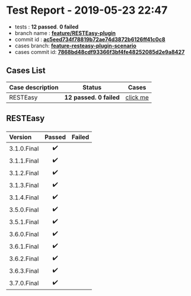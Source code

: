 # Test Report - 2019-05-23 22:47

- tests  : **12 passed**. **0 failed**
- branch name : **[feature/RESTEasy-plugin](https://github.com/apache/incubator-skywalking/tree/feature/RESTEasy-plugin)**
- commit id : **[ac5eed734f78819b72ae74d3872b6126ff41c0c8](https://github.com/apache/incubator-skywalking/commit/ac5eed734f78819b72ae74d3872b6126ff41c0c8)**
- cases branch: **[feature-resteasy-plugin-scenario](https://github.com/SkywalkingTest/skywalking-autotest-scenarios/tree/feature-resteasy-plugin-scenario)**
- cases commit id: **[7868bd48cdf93366f3bf4fe48252085d2e9a8427](https://github.com/SkywalkingTest/skywalking-autotest-scenarios/commit/7868bd48cdf93366f3bf4fe48252085d2e9a8427)**

## Cases List

| Case description | Status | Cases|
|:-----|:-----:|:-----:|
|RESTEasy| **12 passed. 0 failed**| [click me](#resteasy) |

## RESTEasy

### 
|  Version     | Passed | Failed|
|:------------- |:-------:|:-----:|
| 3.1.0.Final  | :heavy_check_mark:||
| 3.1.1.Final  | :heavy_check_mark:||
| 3.1.2.Final  | :heavy_check_mark:||
| 3.1.3.Final  | :heavy_check_mark:||
| 3.1.4.Final  | :heavy_check_mark:||
| 3.5.0.Final  | :heavy_check_mark:||
| 3.5.1.Final  | :heavy_check_mark:||
| 3.6.0.Final  | :heavy_check_mark:||
| 3.6.1.Final  | :heavy_check_mark:||
| 3.6.2.Final  | :heavy_check_mark:||
| 3.6.3.Final  | :heavy_check_mark:||
| 3.7.0.Final  | :heavy_check_mark:||

